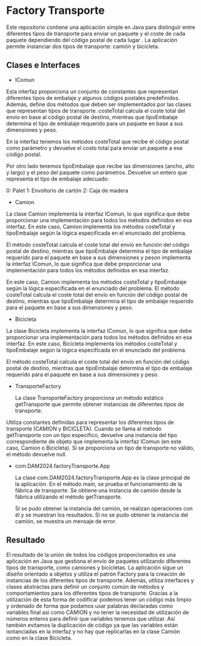 # Factory Transporte

Este repositorio contiene una aplicación simple en Java para distinguir entre diferentes tipos de transporte para enviar un paquete y el coste de cada paquete dependiendo del código postal de cada lugar . La aplicación permite instanciar dos tipos de transporte: camión y bicicleta.

## Clases e Interfaces

- IComun
  
Esta interfaz proporciona un conjunto de constantes que representan diferentes tipos de embalaje y algunos códigos postales predefinidos. Además, define dos métodos que deben ser implementados por las clases que representan tipos de transporte. costeTotal calcula el coste total del envío en base al código postal de destino, mientras que tipoEmbalaje determina el tipo de embalaje requerido para un paquete en base a sus dimensiones y peso.

En la interfaz tenemos los métodos costeTotal que  recibe el código postal como parámetro y devuelve el costo total para enviar un paquete a ese código postal.

Por otro lado tenemos tipoEmbalaje que recibe las dimensiones (ancho, alto y largo) y el peso del paquete como parámetros.
Devuelve un entero que representa el tipo de embalaje adecuado:

0: Palet
1: Envoltorio de cartón
2: Caja de madera

 
- Camion

La clase Camion implementa la interfaz IComun, lo que significa que debe proporcionar una implementación para todos los métodos definidos en esa interfaz. En este caso, Camion implementa los métodos costeTotal y tipoEmbalaje según la lógica especificada en el enunciado del problema. 

El método costeTotal calcula el coste total del envío en función del código postal de destino, mientras que tipoEmbalaje determina el tipo de embalaje requerido para el paquete en base a sus dimensiones y peson implementa la interfaz IComun, lo que significa que debe proporcionar una implementación para todos los métodos definidos en esa interfaz.

En este caso, Camion implementa los métodos costeTotal y tipoEmbalaje según la lógica especificada en el enunciado del problema. El método costeTotal calcula el coste total del envío en función del código postal de destino, mientras que tipoEmbalaje determina el tipo de embalaje requerido para el paquete en base a sus dimensiones y peso.


- Bicicleta
  
La clase Bicicleta implementa la interfaz IComun, lo que significa que debe proporcionar una implementación para todos los métodos definidos en esa interfaz. En este caso, Bicicleta implementa los métodos costeTotal y tipoEmbalaje según la lógica especificada en el enunciado del problema. 

El método costeTotal calcula el coste total del envío en función del código postal de destino, mientras que tipoEmbalaje determina el tipo de embalaje requerido para el paquete en base a sus dimensiones y peso.


- TransporteFactory
  
  La clase TransporteFactory proporciona un método estático getTransporte que permite obtener instancias de diferentes tipos de transporte.

Utiliza constantes definidas para representar los diferentes tipos de transporte (CAMION y BICICLETA). Cuando se llama al método getTransporte con un tipo específico, devuelve una instancia del tipo correspondiente de objeto que implementa la interfaz IComun (en este caso, Camion o Bicicleta). Si se proporciona un tipo de transporte no válido, el método devuelve null.


- com.DAM2024.factoryTransporte.App

  La clase com.DAM2024.factoryTransporte.App es la clase principal de la aplicación. En el método main, se prueba el funcionamiento de la fábrica de transporte. Se obtiene una instancia de camión desde la fábrica utilizando el método getTransporte.

   Si se pudo obtener la instancia del camión, se realizan operaciones con él y se muestran los resultados. Si no se pudo obtener la instancia del camión, se muestra un mensaje de error.

  
  
## Resultado

El resultado de la unión de todos los códigos proporcionados es una aplicación en Java que gestiona el envío de paquetes utilizando diferentes tipos de transporte, como camiones y bicicletas. La aplicación sigue un diseño orientado a objetos y utiliza el patrón Factory para la creación de instancias de los diferentes tipos de transporte. Además, utiliza interfaces y clases abstractas para definir un conjunto común de métodos y comportamientos para los diferentes tipos de transporte.
Gracias a la utilización de esta forma de codificar podemos tener un código más limpio y ordenado de forma que podamos usar palabras declaradas como variables final así como CAMION y no tener la necesidad de utilización de números enteros para definir que variables tenemos que utilizar. Así también evitamos la duplicación de código ya que las variables están isntanciadas en la interfaz y no hay que replicarlas en la clase Camión como en la clase Bicicleta. 

